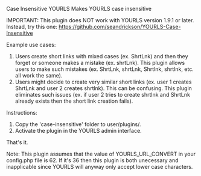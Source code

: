 Case Insensitive YOURLS
Makes YOURLS case insensitive

IMPORTANT: This plugin does NOT work with YOURLS version 1.9.1 or later.  Instead, try this one: https://github.com/seandrickson/YOURLS-Case-Insensitive

Example use cases:

1. Users create short links with mixed cases (ex. ShrtLnk) and then they forget or someone makes a mistake (ex. shrtLnk).  This plugin allows users to make such mistakes (ex. ShrtLnk, shrtLnk, Shrtlnk, shrtlnk, etc. all work the same).
2. Users might decide to create very similar short links (ex. user 1 creates ShrtLnk and user 2 creates shrtlnk).  This can be confusing.  This plugin eliminates such issues (ex. if user 2 tries to create shrtlnk and ShrtLnk already exists then the short link creation fails).

Instructions:

1. Copy the 'case-insensitive' folder to user/plugins/.
2. Activate the plugin in the YOURLS admin interface.

That's it.

Note: This plugin assumes that the value of YOURLS_URL_CONVERT in your config.php file is 62.  If it's 36 then this plugin is both unecessary and inapplicable since YOURLS will anyway only accept lower case characters.
